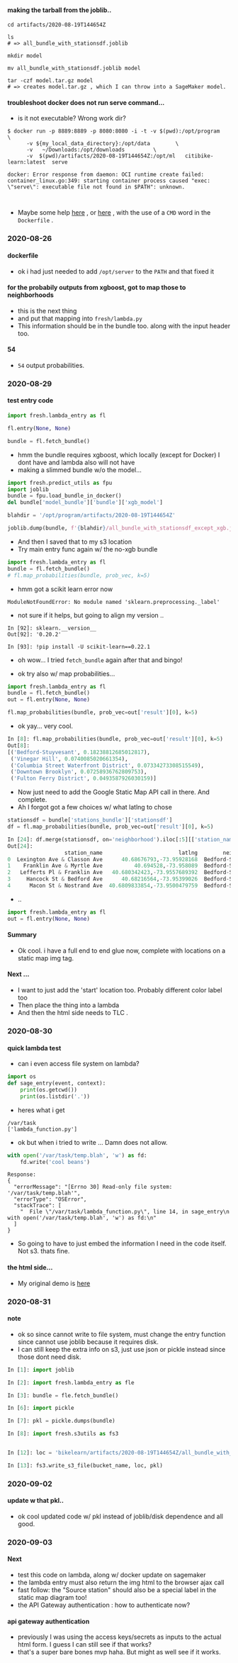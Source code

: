 

#### making the tarball from the joblib..

```
cd artifacts/2020-08-19T144654Z

ls
# => all_bundle_with_stationsdf.joblib

mkdir model

mv all_bundle_with_stationsdf.joblib model

tar -czf model.tar.gz model
# => creates model.tar.gz , which I can throw into a SageMaker model.

```

#### troubleshoot docker does not run serve command...
- is it not executable? Wrong work dir?

```
$ docker run -p 8889:8889 -p 8080:8080 -i -t -v $(pwd):/opt/program       \
      -v ${my_local_data_directory}:/opt/data        \
      -v   ~/Downloads:/opt/downloads         \
      -v  $(pwd)/artifacts/2020-08-19T144654Z:/opt/ml   citibike-learn:latest  serve

docker: Error response from daemon: OCI runtime create failed: container_linux.go:349: starting container process caused "exec: \"serve\": executable file not found in $PATH": unknown.



```

* Maybe some help [here](https://stackoverflow.com/questions/27158840/docker-executable-file-not-found-in-path) , or [here](https://docs.docker.com/engine/reference/builder/#/cmd)  , with the use of a `CMD` word in the `Dockerfile` .


### 2020-08-26

#### dockerfile
* ok i had just needed to add `/opt/server` to the `PATH` and that fixed it


#### for the probabily outputs from xgboost, got to map those to neighborhoods
* this is the next thing
* and put that mapping into `fresh/lambda.py`
* This information should be in the bundle too. along with the input header too.

#### 54
* `54` output probabilities.


### 2020-08-29

#### test entry code

```python
import fresh.lambda_entry as fl

fl.entry(None, None)

bundle = fl.fetch_bundle()
```

* hmm the bundle requires xgboost, which locally (except for Docker) I dont have and lambda also will not have
* making a slimmed bundle w/o the model...

```python
import fresh.predict_utils as fpu
import joblib
bundle = fpu.load_bundle_in_docker()
del bundle['model_bundle']['bundle']['xgb_model']

blahdir = '/opt/program/artifacts/2020-08-19T144654Z'

joblib.dump(bundle, f'{blahdir}/all_bundle_with_stationsdf_except_xgb.joblib')

```
* And then I saved that to my s3 location
* Try main entry func again w/ the no-xgb bundle

```python
import fresh.lambda_entry as fl
bundle = fl.fetch_bundle()
# fl.map_probabilities(bundle, prob_vec, k=5)
```

* hmm got a scikit learn error now

```
ModuleNotFoundError: No module named 'sklearn.preprocessing._label'
```
* not sure if it helps, but going to align my version ..


```
In [92]: sklearn.__version__                                                                                          
Out[92]: '0.20.2'

In [93]: !pip install -U scikit-learn==0.22.1
```
* oh wow... I tried `fetch_bundle` again after that and bingo!

* ok try also w/ map probabilities...

```python
import fresh.lambda_entry as fl
bundle = fl.fetch_bundle()
out = fl.entry(None, None)

fl.map_probabilities(bundle, prob_vec=out['result'][0], k=5)
```
* ok yay... very cool.

```python
In [8]: fl.map_probabilities(bundle, prob_vec=out['result'][0], k=5)                                                      
Out[8]:
[('Bedford-Stuyvesant', 0.18238812685012817),
 ('Vinegar Hill', 0.0740085020661354),
 ('Columbia Street Waterfront District', 0.07334273308515549),
 ('Downtown Brooklyn', 0.07258936762809753),
 ('Fulton Ferry District', 0.0493587926030159)]
```
* Now just need to add the Google Static Map API call in there. And complete.
* Ah I forgot got a few choices w/ what latlng to chose
```python
stationsdf = bundle['stations_bundle']['stationsdf']
df = fl.map_probabilities(bundle, prob_vec=out['result'][0], k=5)                                                      

In [24]: df.merge(stationsdf, on='neighborhood').iloc[:5][['station_name', 'latlng', 'neighborhood']]                     
Out[24]:
                  station_name                        latlng        neighborhood
0  Lexington Ave & Classon Ave      40.68676793,-73.95928168  Bedford-Stuyvesant
1    Franklin Ave & Myrtle Ave          40.694528,-73.958089  Bedford-Stuyvesant
2   Lefferts Pl & Franklin Ave   40.680342423,-73.9557689392  Bedford-Stuyvesant
3     Hancock St & Bedford Ave      40.68216564,-73.95399026  Bedford-Stuyvesant
4      Macon St & Nostrand Ave  40.6809833854,-73.9500479759  Bedford-Stuyvesant


```
* ..
```python
import fresh.lambda_entry as fl
out = fl.entry(None, None)

```

#### Summary
* Ok cool. i have a full end to end glue now, complete with locations on a static map img tag.

#### Next ...
* I want to just add the 'start' location too. Probably different color label too
* Then place the thing into a lambda
* And then the html side needs to TLC .


### 2020-08-30

#### quick lambda test
* can i even access file system on lambda?

```python
import os
def sage_entry(event, context):
    print(os.getcwd())
    print(os.listdir('.'))

```
* heres what i get

```
/var/task
['lambda_function.py']
```

* ok but when i tried to write ... Damn does not allow.
```python
with open('/var/task/temp.blah', 'w') as fd:
    fd.write('cool beans')
```

```
Response:
{
  "errorMessage": "[Errno 30] Read-only file system: '/var/task/temp.blah'",
  "errorType": "OSError",
  "stackTrace": [
    "  File \"/var/task/lambda_function.py\", line 14, in sage_entry\n    with open('/var/task/temp.blah', 'w') as fd:\n"
  ]
}
```
* So going to have to just embed the information I need in the code itself. Not s3. thats fine.

#### the html side...
* My original demo is [here](https://bike-hop-predict.s3.amazonaws.com/index.html)


### 2020-08-31

#### note
*  ok so since cannot write to file system, must change the entry function since cannot use joblib because it requires disk.
* I can still keep the extra info on s3, just use json or pickle instead since those dont need disk.


```python
In [1]: import joblib                                                           

In [2]: import fresh.lambda_entry as fle                                        

In [3]: bundle = fle.fetch_bundle()

In [6]: import pickle                                                           

In [7]: pkl = pickle.dumps(bundle)                                              

In [8]: import fresh.s3utils as fs3                                             


In [12]: loc = 'bikelearn/artifacts/2020-08-19T144654Z/all_bundle_with_stationsdf_except_xgb.pkl'                                                      

In [13]: fs3.write_s3_file(bucket_name, loc, pkl)                               

```

### 2020-09-02

#### update w that pkl..
* ok cool updated code w/ pkl instead of joblib/disk dependence and all good.

### 2020-09-03

#### Next
* test this code on lambda, along w/ docker update on sagemaker
* the lambda entry must also return the img html to the browser ajax call
* fast follow: the "Source station" should also be a special label in the static map diagram too!
* the API Gateway authentication : how to authenticate now?

#### api gateway authentication
* previously I was using the access keys/secrets as inputs to the actual html form. I guess I can still see if that works?
* that's a super bare bones mvp haha. But might as well see if it works.
